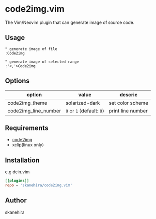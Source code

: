 # code2img.vim
The Vim/Neovim plugin that can generate image of source code.

## Usage
```vim
" generate image of file
:Code2img

" generate image of selected range
:'<,'>Code2img
```

## Options
| option               | value                     | descrie           |
|----------------------|---------------------------|-------------------|
| code2img_theme       | solarized-dark            | set color scheme  |
| code2img_line_number | `0` or `1` (default: `0`) | print line number |

## Requirements
- [code2img](https://github.com/skanehira/code2img)
- xclip(linux only)

## Installation
e.g dein.vim

```toml
[[plugins]]
repo = 'skanehira/code2img.vim'
```

## Author
skanehira

